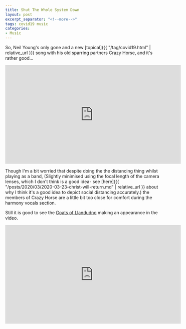 ```yaml
---
title: Shut The Whole System Down
layout: post
excerpt_separator: "<!--more-->"
tags: covid19 music
categories:
- Music
---
```


So, Neil Young's only gone and a new [topical]({{ "/tag/covid19.html" | relative_url }}) song with his old sparring partners Crazy Horse, and it's rather good... <!--more-->

<iframe width="560" height="315" src="https://www.youtube.com/embed/NeLdjvH57z4" frameborder="0" allow="accelerometer; autoplay; encrypted-media; gyroscope; picture-in-picture" allowfullscreen></iframe>

Though I'm a bit worried that despite doing the the distancing thing whilst playing as a band, (Slightly minimised using the focal length of the camera lenses, which I don't think is a good idea- see [here]({{ "/posts/2020/03/2020-03-23-christ-will-return.md" | relative_url }} about why I think it's a good idea to depict social distancing accurately.) the members of Crazy Horse are a little bit too close for comfort during the harmony vocals section.

Still it is good to see the [Goats of Llandudno](https://www.theguardian.com/uk-news/gallery/2020/mar/31/mountain-goats-of-great-orme-hit-llandudno-in-pictures) making an appearance in the video.

<iframe width="560" height="315" src="https://www.youtube.com/embed/xcDvM3PdVsc" title="YouTube video player" frameborder="0" allow="accelerometer; autoplay; clipboard-write; encrypted-media; gyroscope; picture-in-picture; web-share" allowfullscreen></iframe>